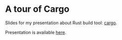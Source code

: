 # A tour of Cargo

Slides for my presentation about Rust build tool: [cargo](https://github.com/rust-lang/cargo).

Presentation is available [here](https://jjag.github.io/cargo-slides/).

